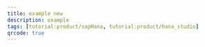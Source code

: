 ```yaml
---
title: example new
description: example
tags: [tutorial:product/sapHana, tutorial:product/hana_studio]
qrcode: true
---
```


